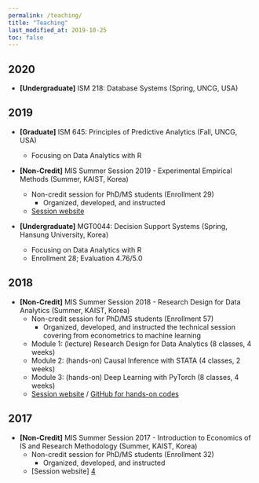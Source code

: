 ```yaml
---
permalink: /teaching/
title: "Teaching"
last_modified_at: 2019-10-25
toc: false
---
```


## 2020
* **[Undergraduate]** ISM 218: Database Systems (Spring, UNCG, USA)


## 2019
* **[Graduate]** ISM 645: Principles of Predictive Analytics (Fall, UNCG, USA)
	* Focusing on Data Analytics with R

* **[Non-Credit]** MIS Summer Session 2019 - Experimental Empirical Methods (Summer, KAIST, Korea)
	* Non-credit session for PhD/MS students (Enrollment 29)
		* Organized, developed, and instructed
	* [Session website][1]

* **[Undergraduate]** MGT0044: Decision Support Systems (Spring, Hansung University, Korea)
	* Focusing on Data Analytics with R
	* Enrollment 28; Evaluation 4.76/5.0


## 2018
* **[Non-Credit]** MIS Summer Session 2018 - Research Design for Data Analytics (Summer, KAIST, Korea)
	* Non-credit session for PhD/MS students (Enrollment 57)
		* Organized, developed, and instructed the technical session covering from econometrics to machine learning
	* Module 1: (lecture) Research Design for Data Analytics (8 classes, 4 weeks)
	* Module 2: (hands-on) Causal Inference with STATA (4 classes, 2 weeks)
	* Module 3: (hands-on) Deep Learning with PyTorch (8 classes, 4 weeks)
	* [Session website][2] / [GitHub for hands-on codes][3]


## 2017
* **[Non-Credit]** MIS Summer Session 2017 - Introduction to Economics of IS and Research Methodology (Summer, KAIST, Korea)
	* Non-credit session for PhD/MS students (Enrollment 32)
		* Organized, developed, and instructed
	* [Session website] [4]

[1]: https://sites.google.com/view/kaist-mis-session2019
[2]: https://sites.google.com/view/kaist-mis-session2018
[3]: https://github.com/jiyong-park/kaist-summer-session2018
[4]: https://sites.google.com/view/kaist-mis-session2017
